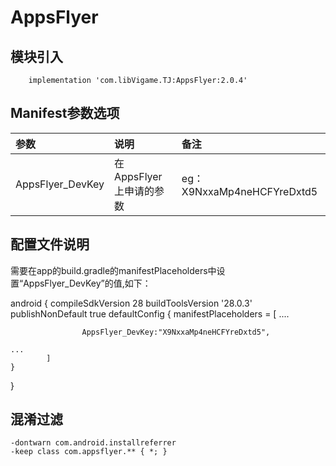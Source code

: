 # AppsFlyer

## 模块引入

```text
    implementation 'com.libVigame.TJ:AppsFlyer:2.0.4'
```

## Manifest参数选项

| 参数 | 说明 | 备注 |
| :--- | :--- | :--- |
| AppsFlyer\_DevKey | 在AppsFlyer上申请的参数 | eg：X9NxxaMp4neHCFYreDxtd5 |

## 配置文件说明
需要在app的build.gradle的manifestPlaceholders中设置“AppsFlyer_DevKey”的值,如下：

android {
    compileSdkVersion 28
    buildToolsVersion '28.0.3'
    publishNonDefault true
    defaultConfig {
    manifestPlaceholders = [
    ....
```text
                AppsFlyer_DevKey:"X9NxxaMp4neHCFYreDxtd5",
```
    ...
            ]
    }
}


## 混淆过滤

```text
-dontwarn com.android.installreferrer
-keep class com.appsflyer.** { *; }
```

